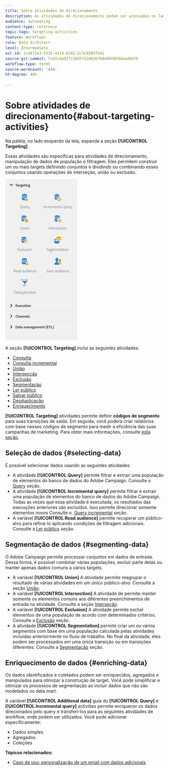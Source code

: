 ```yaml
---
title: Sobre atividades de direcionamento
description: As atividades de direcionamento podem ser acessadas no lado esquerdo da tela.
audience: automating
content-type: reference
topic-tags: targeting-activities
feature: Workflows
role: Data Architect
level: Intermediate
exl-id: 1cd471e3-5332-4119-b342-2c3c8503fdd1
source-git-commit: fcb5c4a92f23bdffd1082b7b044b5859dead9d70
workflow-type: tm+mt
source-wordcount: '434'
ht-degree: 40%

---
```


# Sobre atividades de direcionamento{#about-targeting-activities}

Na paleta, no lado esquerdo da tela, expanda a seção **[!UICONTROL Targeting]**.

Essas atividades são específicas para atividades de direcionamento, manipulação de dados de população e filtragem. Eles permitem construir um ou mais targets definindo conjuntos e dividindo ou combinando esses conjuntos usando operações de interseção, união ou exclusão.

![](assets/wkf_targeting_activities.png)

A seção **[!UICONTROL Targeting]** inclui as seguintes atividades:

* [Consulta](../../automating/using/query.md)
* [Consulta incremental](../../automating/using/incremental-query.md)
* [União](../../automating/using/union.md)
* [Intersecção](../../automating/using/intersection.md)
* [Exclusão](../../automating/using/exclusion.md)
* [Segmentação](../../automating/using/segmentation.md)
* [Ler público](../../automating/using/read-audience.md)
* [Salvar público](../../automating/using/save-audience.md)
* [Desduplicação](../../automating/using/deduplication.md)
* [Enriquecimento](../../automating/using/enrichment.md)

**[!UICONTROL Targeting]** atividades permite definir **códigos de segmento** para suas transições de saída. Em seguida, você poderá criar relatórios com base nesses códigos de segmento para medir a eficiência das suas campanhas de marketing. Para obter mais informações, consulte [esta seção](../../reporting/using/creating-a-report-workflow-segment.md).

## Seleção de dados {#selecting-data}

É possível selecionar dados usando as seguintes atividades:

* A atividade **[!UICONTROL Query]** permite filtrar e extrair uma população de elementos do banco de dados do Adobe Campaign. Consulte a [Query](../../automating/using/query.md) seção.
* A atividade **[!UICONTROL Incremental query]** permite filtrar e extrair uma população de elementos do banco de dados do Adobe Campaign. Todas as vezes que essa atividade é executada, os resultados das execuções anteriores são excluídos. Isso permite direcionar somente elementos novos Consulte o. [Query incremental](../../automating/using/incremental-query.md) seção.
* A variável **[!UICONTROL Read audience]** permite recuperar um público-alvo para refiná-lo aplicando condições de filtragem adicionais. Consulte a [Ler público](../../automating/using/read-audience.md) seção.

## Segmentação de dados {#segmenting-data}

O Adobe Campaign permite processar conjuntos em dados de entrada. Dessa forma, é possível combinar várias populações, excluir parte delas ou manter apenas dados comuns a vários targets.

* A variável **[!UICONTROL Union]** A atividade permite reagrupar o resultado de várias atividades em um único público-alvo. Consulte a seção [União](../../automating/using/union.md).
* A variável **[!UICONTROL Intersection]** A atividade de permite manter somente os elementos comuns aos diferentes preenchimentos de entrada na atividade. Consulte a seção [Interseção](../../automating/using/intersection.md).
* A variável **[!UICONTROL Exclusion]** A atividade permite excluir elementos de uma população de acordo com determinados critérios. Consulte a [Exclusão](../../automating/using/exclusion.md) seção.
* A atividade **[!UICONTROL Segmentation]** permite criar um ou vários segmentos com base em uma população calculada pelas atividades incluídas anteriormente no fluxo de trabalho. No final da atividade, eles podem ser processados em uma única transição ou em transições diferentes. Consulte a [Segmentação](../../automating/using/segmentation.md) seção.

## Enriquecimento de dados {#enriching-data}

Os dados identificados e coletados podem ser enriquecidos, agregados e manipulados para otimizar a construção de target. Você pode simplificar e otimizar os processos de segmentação ao incluir dados que não são modelados no data mart.

A variável **[!UICONTROL Additional data]** guia do **[!UICONTROL Query]** e **[!UICONTROL Incremental query]** activities permite enriquecer os dados direcionados pelo query e transferi-los para as seguintes atividades de workflow, onde podem ser utilizados. Você pode adicionar especificamente:

* Dados simples
* Agregados
* Coleções

**Tópicos relacionados:**

* [Caso de uso: personalização de um email com dados adicionais](../../automating/using/personalizing-email-with-additional-data.md)
